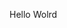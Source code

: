Hello Wolrd








































































































































































































































































































































































































































































































































































































































































































































































































































































































































































































































































































































































































































































































































































































































































































































































































































































































































































































































































































































































































































































































































































































































































































